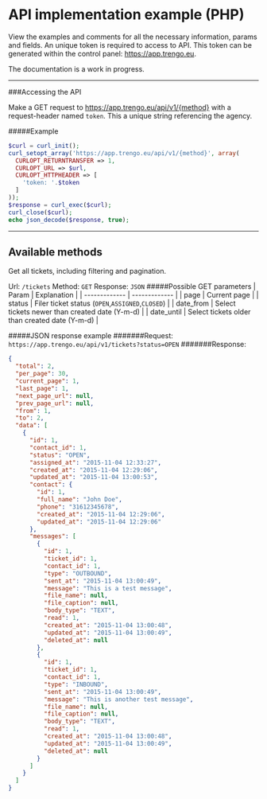 # API implementation example (PHP)

View the examples and comments for all the necessary information, params and fields. An unique token is required to access to API. This token can be generated within the control panel: https://app.trengo.eu.

The documentation is a work in progress.

----------

###Accessing the API

Make a GET request to https://app.trengo.eu/api/v1/{method} with a request-header named `token`. This a unique string referencing the agency.

#####Example

```php
$curl = curl_init();
curl_setopt_array('https://app.trengo.eu/api/v1/{method}', array(
  CURLOPT_RETURNTRANSFER => 1,
  CURLOPT_URL => $url,
  CURLOPT_HTTPHEADER => [
    'token: '.$token
  ]
));
$response = curl_exec($curl);
curl_close($curl);
echo json_decode($response, true);
```

----------

Available methods
--
Get all tickets, including filtering and pagination.

Url: `/tickets`  Method: `GET`  Response: `JSON`
#####Possible GET parameters
| Param  | Explanation |
| ------------- | ------------- |
| page  | Current page  |
| status  | Filer ticket status (`OPEN`,`ASSIGNED`,`CLOSED`)  |
| date_from  | Select tickets newer than created date (Y-m-d) |
| date_until  | Select tickets older than created date  (Y-m-d) |

#####JSON response example
#######Request:
`https://app.trengo.eu/api/v1/tickets?status=OPEN`
#######Response:
```json
{
  "total": 2,
  "per_page": 30,
  "current_page": 1,
  "last_page": 1,
  "next_page_url": null,
  "prev_page_url": null,
  "from": 1,
  "to": 2,
  "data": [
    {
      "id": 1,
      "contact_id": 1,
      "status": "OPEN",
      "assigned_at": "2015-11-04 12:33:27",
      "created_at": "2015-11-04 12:29:06",
      "updated_at": "2015-11-04 13:00:53",
      "contact": {
        "id": 1,
        "full_name": "John Doe",
        "phone": "31612345678",
        "created_at": "2015-11-04 12:29:06",
        "updated_at": "2015-11-04 12:29:06"
      },
      "messages": [
        {
          "id": 1,
          "ticket_id": 1,
          "contact_id": 1,
          "type": "OUTBOUND",
          "sent_at": "2015-11-04 13:00:49",
          "message": "This is a test message",
          "file_name": null,
          "file_caption": null,
          "body_type": "TEXT",
          "read": 1,
          "created_at": "2015-11-04 13:00:48",
          "updated_at": "2015-11-04 13:00:49",
          "deleted_at": null
        },
        {
          "id": 1,
          "ticket_id": 1,
          "contact_id": 1,
          "type": "INBOUND",
          "sent_at": "2015-11-04 13:00:49",
          "message": "This is another test message",
          "file_name": null,
          "file_caption": null,
          "body_type": "TEXT",
          "read": 1,
          "created_at": "2015-11-04 13:00:48",
          "updated_at": "2015-11-04 13:00:49",
          "deleted_at": null
        }
      ]
    }
  ]
}
```
